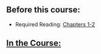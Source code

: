 ## Before this course:

* Required Reading:  <a href=../Resources/算法导论（原书第3版）.pdf>Chapters 1-2</a>



## [In the Course:](https://www.youtube.com/watch?v=JPyuH4qXLZ0&list=PL8B24C31197EC371C&index=1&ab_channel=MITOpenCourseWare) 

